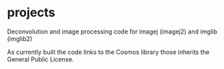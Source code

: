 projects
========

Deconvolution and image processing code for imagej (imagej2) and imglib (imglib2)

As currently built the code links to the Cosmos library those inherits the General Public License.

